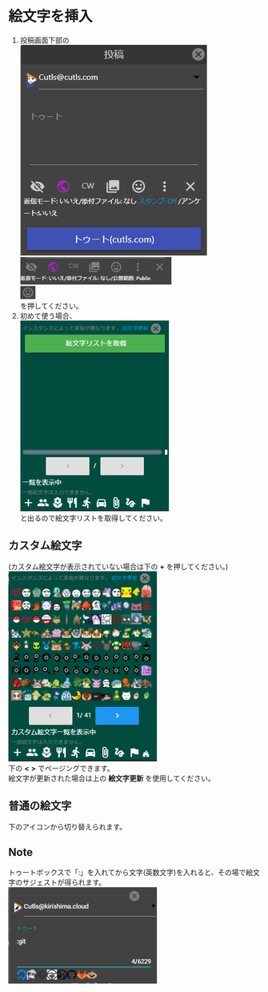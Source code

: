# 絵文字を挿入

1. 投稿画面下部の  
![toot3](https://raw.githubusercontent.com/cutls/TheDeskDocs/master/media/toot3.png)  
![toot7](https://raw.githubusercontent.com/cutls/TheDeskDocs/master/media/toot7.png)  
![toot14](https://raw.githubusercontent.com/cutls/TheDeskDocs/master/media/toot14.png)  
を押してください。
2. 初めて使う場合、  
![toot17](https://raw.githubusercontent.com/cutls/TheDeskDocs/master/media/toot17.png)  
と出るので絵文字リストを取得してください。

## カスタム絵文字

\(カスタム絵文字が表示されていない場合は下の **+** を押してください。\)  
![toot18](https://raw.githubusercontent.com/cutls/TheDeskDocs/master/media/toot18.png)  
下の **&lt;** **&gt;** でページングできます。  
絵文字が更新された場合は上の **絵文字更新** を使用してください。

## 普通の絵文字

下のアイコンから切り替えられます。

## Note

トゥートボックスで「:」を入れてから文字\(英数文字\)を入れると、その場で絵文字のサジェストが得られます。  
![toot19](https://raw.githubusercontent.com/cutls/TheDeskDocs/master/media/toot19.png)

